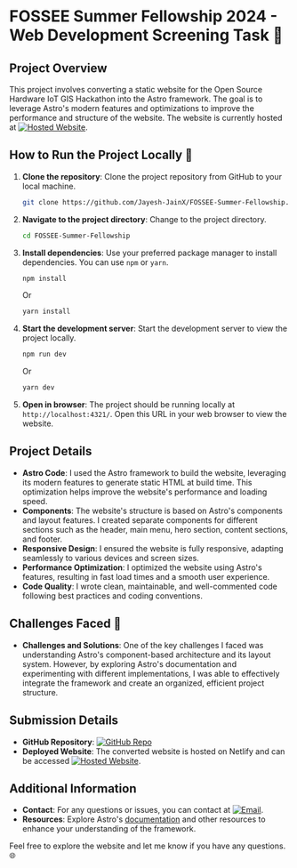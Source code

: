 # FOSSEE Summer Fellowship 2024 - Web Development Screening Task 🌟

## Project Overview
This project involves converting a static website for the Open Source Hardware IoT GIS Hackathon into the Astro framework. The goal is to leverage Astro's modern features and optimizations to improve the performance and structure of the website. The website is currently hosted at [![Hosted Website](https://img.shields.io/badge/Website-iot--gis--hackathon-blue)](https://iot-gis-hackathon.netlify.app/).

## How to Run the Project Locally 🚀
1. **Clone the repository**: Clone the project repository from GitHub to your local machine.

    ```bash
    git clone https://github.com/Jayesh-JainX/FOSSEE-Summer-Fellowship.git
    ```

2. **Navigate to the project directory**: Change to the project directory.

    ```bash
    cd FOSSEE-Summer-Fellowship
    ```

3. **Install dependencies**: Use your preferred package manager to install dependencies. You can use `npm` or `yarn`.

    ```bash
    npm install
    ```

    Or

    ```bash
    yarn install
    ```

4. **Start the development server**: Start the development server to view the project locally.

    ```bash
    npm run dev
    ```

    Or

    ```bash
    yarn dev
    ```

5. **Open in browser**: The project should be running locally at `http://localhost:4321/`. Open this URL in your web browser to view the website.

## Project Details
- **Astro Code**: I used the Astro framework to build the website, leveraging its modern features to generate static HTML at build time. This optimization helps improve the website's performance and loading speed.
- **Components**: The website's structure is based on Astro's components and layout features. I created separate components for different sections such as the header, main menu, hero section, content sections, and footer.
- **Responsive Design**: I ensured the website is fully responsive, adapting seamlessly to various devices and screen sizes.
- **Performance Optimization**: I optimized the website using Astro's features, resulting in fast load times and a smooth user experience.
- **Code Quality**: I wrote clean, maintainable, and well-commented code following best practices and coding conventions.

## Challenges Faced 🤔
- **Challenges and Solutions**: One of the key challenges I faced was understanding Astro's component-based architecture and its layout system. However, by exploring Astro's documentation and experimenting with different implementations, I was able to effectively integrate the framework and create an organized, efficient project structure.

## Submission Details
- **GitHub Repository**: [![GitHub Repo](https://img.shields.io/badge/Repository-GitHub-blue)](https://github.com/Jayesh-JainX/FOSSEE-Summer-Fellowship)
- **Deployed Website**: The converted website is hosted on Netlify and can be accessed [![Hosted Website](https://img.shields.io/badge/Website-iot--gis--hackathon-blue)](https://iot-gis-hackathon.netlify.app/).

## Additional Information
- **Contact**: For any questions or issues, you can contact at [![Email](https://img.shields.io/badge/Email-jainjayesh799@gmail.com-blue)](mailto:jainjayesh799@gmail.com).
- **Resources**: Explore Astro's [documentation](https://docs.astro.build/) and other resources to enhance your understanding of the framework.

Feel free to explore the website and let me know if you have any questions. 🌐
